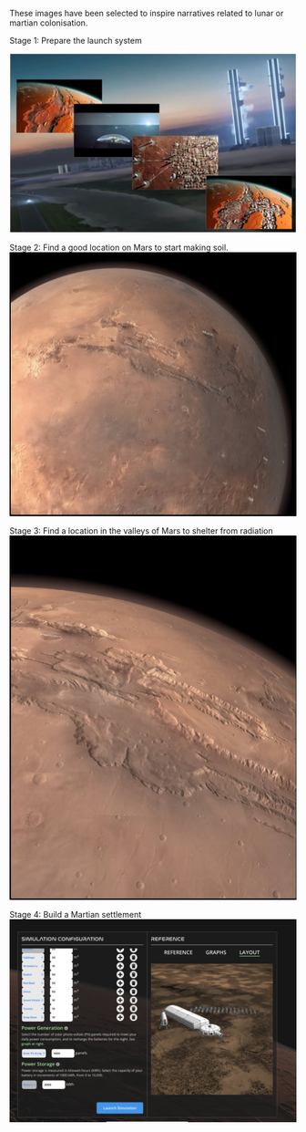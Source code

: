 These images have been selected to inspire narratives related to lunar or martian colonisation.

Stage 1: Prepare the launch system

![SpaceX_inpired_settlers_of_mars_montage](SpaceX_inpired_settlers_of_mars_montage.jpeg)


Stage 2: Find a good location on Mars to start making soil. 
![Mars_Location_Mulch](Mars_Location_Mulch.PNG)


Stage 3: Find a location in the valleys of Mars to shelter from radiation
![Mars_valley](Mars_valley.PNG)


Stage 4: Build a Martian settlement 
![NatGeo_BioDome_inspiration](NatGeo_BioDome_inspiration.PNG)




